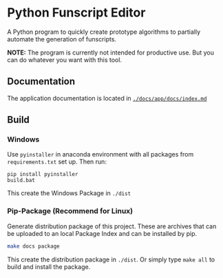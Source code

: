 # Python Funscript Editor

A Python program to quickly create prototype algorithms to partially automate the generation of funscripts.

**NOTE:** The program is currently not intended for productive use. But you can do whatever you want with this tool.

## Documentation

The application documentation is located in [`./docs/app/docs/index.md`](https://github.com/michael-mueller-git/Python-Funscript-Editor/blob/main/docs/app/docs/index.md)

## Build

### Windows

Use `pyinstaller` in anaconda environment with all packages from `requirements.txt` set up. Then run:

```
pip install pyinstaller
build.bat
```

This create the Windows Package in `./dist`

### Pip-Package (Recommend for Linux)

Generate distribution package of this project. These are archives that can be uploaded to an local Package Index and can be installed by pip.

```bash
make docs package
```

This create the distribution package in `./dist`. Or simply type `make all` to build and install the package.
